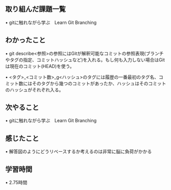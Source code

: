 ## 取り組んだ課題一覧
• gitに触れながら学ぶ　Learn Git Branching

## わかったこと
• git describe<参照>の参照にはGitが解釈可能なコミットの参照表現(ブランチやタグの指定、コミットハッシュなど)を入れる。もし何も入力しない場合はGitは現在のコミット(HEAD)を使う。

• <タグ>_<コミット数>_g<ハッシュ>のタグには履歴の一番最初のタグ名、コミット数にはそのタグから幾つのコミットがあったか、ハッシュはそのコミットのハッシュがそれぞれ入る。

## 次やること
• gitに触れながら学ぶ　Learn Git Branching

## 感じたこと
• 解答図のようにどうリベースするか考えるのは非常に脳に負荷がかかる

## 学習時間
• 2.75時間